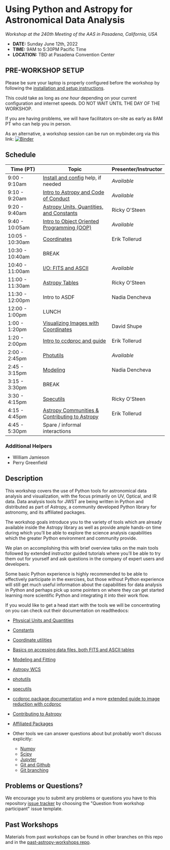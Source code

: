 Using Python and Astropy for Astronomical Data Analysis
=======================================================
*Workshop at the 240th Meeting of the AAS in Pasadena, California, USA*

* **DATE:** Sunday June 12th, 2022
* **TIME:** 9AM to 5:30PM Pacific Time
* **LOCATION:** TBD at Pasadena Convention Center

## PRE-WORKSHOP SETUP
Please be sure your laptop is properly configured before the workshop by following the
[installation and setup instructions](00-Install_and_Setup).

This could take as long as *one hour* depending on your current configuration and internet speeds.
DO NOT WAIT UNTIL THE DAY OF THE WORKSHOP.

If you are having problems, we will have facilitators on-site as early as 8AM PT who can help you in person.

As an alternative, a workshop session can be run on mybinder.org via this link: [![Binder](https://mybinder.org/badge_logo.svg)](https://mybinder.org/v2/gh/stargaser/workshop-env/astropy-env/?urlpath=git-pull?repo%3Dhttps%253A%252F%252Fgithub.com%252Fastropy%252Fastropy-workshop%26branch%3Dmain)

## Schedule

| Time (PT)        | Topic    | Presenter/Instructor |
|-------------------|----------|-----------|
|9:00 - 9:10am  | [Install and config](00-Install_and_Setup) help, if needed  | *Available* |
|9:10 - 9:20am  | [Intro to Astropy and Code of Conduct](01-IntroCoC) | *Available* |
|9:20 - 9:40am  | [Astropy Units, Quantities, and Constants](03-UnitsQuantities) | Ricky O'Steen |
|9:40 - 10:05am | [Intro to Object Oriented Programming (OOP)](02b-OOP) | *Available* |
|10:05 - 10:30am | [Coordinates](04-Coordinates) | Erik Tollerud |
|10:30 - 10:40am | BREAK | |
|10:40 - 11:00am | [I/O: FITS and ASCII](05-FITS) | *Available* |
|11:00 - 11:30am | [Astropy Tables](06-Tables) | Ricky O'Steen |
|11:30 - 12:00pm | Intro to ASDF | Nadia Dencheva | 
|12:00 - 1:00pm | LUNCH | |
|1:00 - 1:20pm | [Visualizing Images with Coordinates](08-Image-coords) | David Shupe |
|1:20 - 2:00pm | [Intro to ccdproc and guide](09c-Ccdproc) | Erik Tollerud |
|2:00 - 2:45pm | [Photutils](09-Photutils) | *Available* |
|2:45 - 3:15pm | [Modeling](07-Models) | Nadia Dencheva |
|3:15 - 3:30pm | BREAK | |
|3:30 - 4:15pm | [Specutils](09b-Specutils) | Ricky O'Steen |
|4:15 - 4:45pm | [Astropy Communities & Contributing to Astropy](10-WrapUp) | Erik Tollerud |
|4:45 - 5:30pm | Spare / informal interactions | | 

### Additional Helpers

* William Jamieson
* Perry Greenfield

## Description
This workshop covers the use of Python tools for astronomical data analysis and visualization, with the focus primarily
on UV, Optical, and IR data. Data analysis tools for JWST are being written in Python and distributed as part of Astropy,
a community developed Python library for astronomy,  and its affiliated packages.

The workshop goals introduce you to the variety of tools which are already available inside the Astropy library as
well as provide ample hands-on time during which you’ll be able to explore the science analysis capabilities which the
greater Python environment and community provide.

We plan on accomplishing this with brief overview talks on the main tools followed by extended instructor guided tutorials
where you’ll be able to try them out for yourself and ask questions in the company of expert users and developers.

Some basic Python experience is highly recommended to be able to effectively participate in the exercises,
but those without Python experience will still get much useful information about the capabilities for data analysis in
Python and perhaps pick up some pointers on where they can get started learning more scientific Python and integrating
it into their work flow.

If you would like to get a head start with the tools we will be concentrating on you can check out their documentation on readthedocs:

* [Physical Units and Quantities](https://docs.astropy.org/en/stable/units/index.html)
* [Constants](https://docs.astropy.org/en/stable/constants/index.html)
* [Coordinate utilities](https://docs.astropy.org/en/stable/coordinates/index.html)
* [Basics on accessing data files, both FITS and ASCII tables](https://docs.astropy.org/en/stable/io/unified.html)
* [Modeling and Fitting](https://docs.astropy.org/en/stable/modeling/index.html)
* [Astropy WCS](https://docs.astropy.org/en/stable/wcs/index.html)
* [photutils](https://photutils.readthedocs.io/)
* [specutils](https://specutils.readthedocs.io/)
* [ccdproc package documentation](https://ccdproc.readthedocs.io/en/latest/) and a more [extended guide to image reduction with ccdproc](https://github.com/astropy/ccd-reduction-and-photometry-guide)
* [Contributing to Astropy](https://docs.astropy.org/en/stable/development/workflow/development_workflow.html)
* [Affiliated Packages](https://www.astropy.org/affiliated/)

* Other tools we can answer questions about but probably won't discuss explicitly:
  * [Numpy](https://numpy.org/)
  * [Scipy](https://www.scipy.org/)
  * [Jupyter](https://jupyter.org/)
  * [Git and Github](https://guides.github.com/activities/hello-world/)
  * [Git branching](https://learngitbranching.js.org/)

## Problems or Questions?

We encourage you to submit any problems or questions you have to this
repository [issue tracker](https://github.com/astropy/astropy-workshop/issues)
by choosing the "Question from workshop participant" issue template.

## Past Workshops

Materials from past workshops can be found in other branches on this repo and in the [past-astropy-workshops repo](https://github.com/astropy/past-astropy-workshops).

